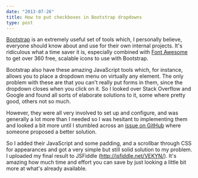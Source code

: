 ```yaml
---
date: "2013-07-26"
title: How to put checkboxes in Bootstrap dropdowns
type: post
---
```

[Bootstrap][1] is an extremely useful set of tools which, I personally believe, everyone should know about and use for their own internal projects. It's ridiculous what a time saver it is, especially combined with [Font Awesome][2] to get over 360 free, scalable icons to use with Bootstrap.

Bootstrap also have these amazing JavaScript tools which, for instance, allows you to place a dropdown menu on virtually any element. The only problem with these are that you can't really put forms in them, since the dropdown closes when you click on it. So I looked over Stack Overflow and Google and found all sorts of elaborate solutions to it, some where pretty good, others not so much.

However, they were all very involved to set up and configure, and was generally a lot more than I needed so I was hesitant to implementing them and looked a bit more until I stumbled across an [issue on GitHub][3] where someone proposed a better solution.

So I added their JavaScript and some padding, and a scrollbar through CSS for appearances and got a very simple but still solid solution to my problem. I uploaded my final result to JSFiddle (<http://jsfiddle.net/VEKYN/>). It's amazing how much time and effort you can save by just looking a little bit more at what's already available.

 [1]: http://twitter.github.io/bootstrap/
 [2]: http://fortawesome.github.io/Font-Awesome/
 [3]: https://github.com/twitter/bootstrap/issues/2097

